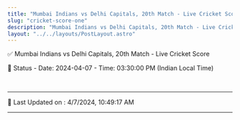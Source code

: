 ```yaml
---
title: "Mumbai Indians vs Delhi Capitals, 20th Match - Live Cricket Score"
slug: "cricket-score-one"
description: "Mumbai Indians vs Delhi Capitals, 20th Match - Live Cricket Score - Date: 2024-04-07 - Time: 03:30:00 PM (Indian Local Time)."
layout: "../../layouts/PostLayout.astro"
--- 
```


✅ Mumbai Indians vs Delhi Capitals, 20th Match - Live Cricket Score

📑 Status - Date: 2024-04-07 - Time: 03:30:00 PM (Indian Local Time)

<br />

***

📝 Last Updated on : 4/7/2024, 10:49:17 AM

***

